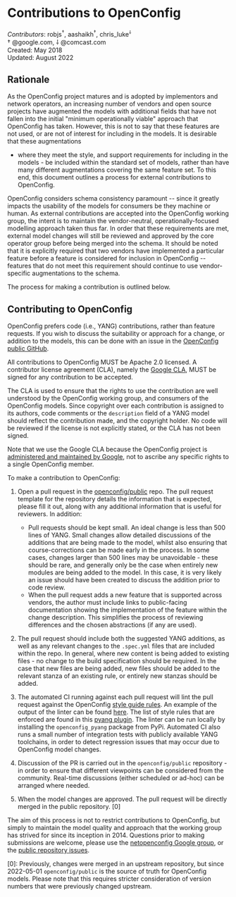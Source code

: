# Contributions to OpenConfig
*Contributors*: robjs<sup>†</sup>, aashaikh<sup>†</sup>, chris_luke<sup>⸸</sup>  
† @google.com, ⸸ @comcast.com  
Created: May 2018  
Updated: August 2022

## Rationale
As the OpenConfig project matures and is adopted by implementors and network
operators, an increasing number of vendors and open source projects have
augmented the models with additional fields that have not fallen into the
initial "minimum operationally viable" approach that OpenConfig has taken.
However, this is not to say that these features are not used, or are not of
interest for including in the models. It is desirable that these augmentations
- where they meet the style, and support requirements for including in the
models - be included within the standard set of models, rather than have many
different augmentations covering the same feature set. To this end, this
document outlines a process for external contributions to OpenConfig.

OpenConfig considers schema consistency paramount -- since it greatly impacts
the usability of the models for consumers be they machine or human. As external
contributions are accepted into the OpenConfig working group, the intent is to
maintain the vendor-neutral, operationally-focused modelling approach taken
thus far. In order that these requirements are met, external model changes will
still be reviewed and approved by the core operator group before being merged
into the schema. It should be noted that it is explicitly required that two
vendors have implemented a particular feature before a feature is considered
for inclusion in OpenConfig -- features that do not meet this requirement
should continue to use vendor-specific augmentations to the schema.

The process for making a contribution is outlined below.

## Contributing to OpenConfig

OpenConfig prefers code (i.e., YANG) contributions, rather than feature
requests. If you wish to discuss the suitability or approach for a change, or
addition to the models, this can be done with an issue in the [OpenConfig
public GitHub](https://github.com/openconfig/public/issues). 

All contributions to OpenConfig MUST be Apache 2.0 licensed. A contributor
license agreement (CLA), namely the [Google
CLA](https://cla.developers.google.com/), MUST be signed for any contribution
to be accepted. 

The CLA is used to ensure that the rights to use the contribution are well
understood by the OpenConfig working group, and consumers of the OpenConfig
models. Since copyright over each contribution is assigned to its authors, code
comments or the `description` field of a YANG model should reflect the
contribution made, and the copyright holder. No code will be reviewed if the
license is not explicitly stated, or the CLA has not been signed.

Note that we use the Google CLA because the OpenConfig project is [administered
and maintained by Google](https://opensource.google.com/docs/cla/#why), not to
ascribe any specific rights to a single OpenConfig member.

To make a contribution to OpenConfig:

1. Open a pull request in the
 [openconfig/public](https://github.com/openconfig/public) repo. The pull
  request template for the repository details the information that is expected,
  please fill it out, along with any additional information that is useful for
  reviewers. In addition:
    * Pull requests should be kept small. An ideal change is less than 500 lines
     of YANG. Small changes allow detailed discussions of the additions that are
     being made to the model, whilst also ensuring that course-corrections can be
     made early in the process. In some cases, changes larger than 500 lines may
     be unavoidable - these should be rare, and generally only be the case when
     entirely new modules are being added to the model. In this case, it is very
     likely an issue should have been created to discuss the addition prior to
     code review.
    * When the pull request adds a new feature that is supported across vendors,
     the author must include links to public-facing documentation showing
     the implementation of the feature within the change description. This
     simplifies the process of reviewing differences and the chosen abstractions
     (if any are used).

1. The pull request should include both the suggested YANG additions, as well
 as any relevant changes to the `.spec.yml` files that are included within the
 repo. In general, where new content is being added to existing files - no
 change to the build specification should be required. In the case that new
 files are being added, new files should be added to the relevant stanza of an
 existing rule, or entirely new stanzas should be added.

1. The automated CI running against each pull request will lint the pull
 request against the OpenConfig [style guide
 rules](https://github.com/openconfig/public/blob/master/doc/openconfig_style_guide.md).
 An example of the output of the linter can be found
 [here](https://gist.github.com/OpenConfigBot/139f5263ec20957124c7d05edc2c79ff).
 The list of style rules that are enforced are found in this [pyang
 plugin](https://github.com/openconfig/oc-pyang/blob/master/openconfig_pyang/plugins/openconfig.py).
 The linter can be run locally by installing the `openconfig_pyang` package from
 PyPi. Automated CI also runs a small number of integration tests with publicly
 available YANG toolchains, in order to detect regression issues that may occur
 due to OpenConfig model changes.

1. Discussion of the PR is carried out in the `openconfig/public` repository -
 in order to ensure that different viewpoints can be considered from the
 community. Real-time discussions (either scheduled or ad-hoc) can be arranged
 where needed.

1. When the model changes are approved. The pull request will  be directly
 merged in the public repository. [0]

The aim of this process is not to restrict contributions to OpenConfig, but
simply to maintain the model quality and approach that the working group has
strived for since its inception in 2014. Questions prior to making submissions
are welcome, please use the [netopenconfig Google
group](mailto:netopenconfig@googlegroups.com), or the [public repository
issues](https://github.com/openconfig/public/issues). 

[0]: Previously, changes were merged in an upstream repository, but since
2022-05-01 `openconfig/public` is the source of truth for OpenConfig models.
Please note that this requires stricter consideration of version numbers
that were previously changed upstream.
